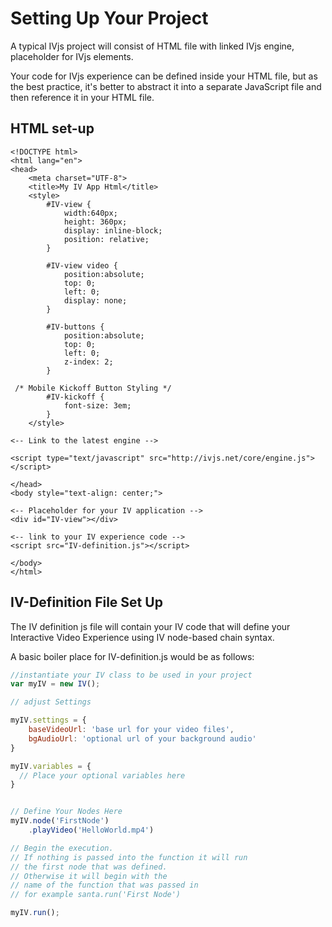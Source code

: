 # Setting Up Your Project

A typical IVjs project will consist of HTML file with linked IVjs engine, placeholder for IVjs elements.

Your code for IVjs experience can be defined inside your HTML file, but as the best practice, it's better to abstract it into a separate JavaScript file and then reference it in your HTML file.

## HTML set-up

```
<!DOCTYPE html>
<html lang="en">
<head>
    <meta charset="UTF-8">
    <title>My IV App Html</title>
    <style>
        #IV-view {
            width:640px;
            height: 360px;
            display: inline-block;
            position: relative;
        }

        #IV-view video {
            position:absolute;
            top: 0;
            left: 0;
            display: none;
        }

        #IV-buttons {
            position:absolute;
            top: 0;
            left: 0;
            z-index: 2;
        }

 /* Mobile Kickoff Button Styling */
        #IV-kickoff {
            font-size: 3em;
        }
    </style>

<-- Link to the latest engine -->

<script type="text/javascript" src="http://ivjs.net/core/engine.js"></script>

</head>
<body style="text-align: center;">

<-- Placeholder for your IV application -->
<div id="IV-view"></div>

<-- link to your IV experience code -->
<script src="IV-definition.js"></script>

</body>
</html>
```

##  IV-Definition File Set Up

The IV definition js file will contain your IV code that will define your Interactive Video Experience using IV node-based chain syntax.

A basic boiler place for IV-definition.js would be as follows:

```javascript
//instantiate your IV class to be used in your project
var myIV = new IV();

// adjust Settings

myIV.settings = {
    baseVideoUrl: 'base url for your video files',
    bgAudioUrl: 'optional url of your background audio'
}

myIV.variables = {
  // Place your optional variables here
}


// Define Your Nodes Here
myIV.node('FirstNode')
    .playVideo('HelloWorld.mp4')

// Begin the execution.
// If nothing is passed into the function it will run
// the first node that was defined.
// Otherwise it will begin with the
// name of the function that was passed in
// for example santa.run('First Node')

myIV.run();

```
